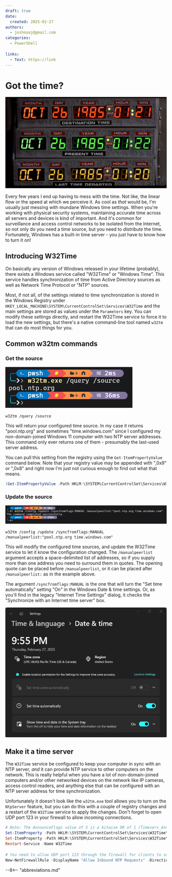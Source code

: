 ```yaml
---
draft: true
date:
  created: 2025-02-27
authors:
  - joshooaj@gmail.com
categories:
  - PowerShell

links:
  - Text: https://link
---
```


# Got the time?

![Photo of the time circuit from Back to the Future](bttf.png)

Every few years I end up having to mess with the time. Not like, the linear flow or the speed at which we perceive
it. As cool as _that_ would be, I'm usually just messing with mundane Windows time settings. When you're working with
physical security systems, maintaining accurate time across all servers and devices is kind of important. And it's
common for surveillance and access control networks to be isolated from the Internet, so not only do you need a time
source, but you need to _distribute_ the time. Fortunately, Windows has a built-in time server - you just have to know
how to turn it on!

<!-- more -->

## Introducing W32Time

On basically any version of Windows released in your lifetime (probably), there exists a Windows service called
"W32Time" or "Windows Time". This service handles synchronization of time from Active Directory sources as well as
Network Time Protocol or "NTP" sources.

Most, if not all, of the settings related to time synchronization is stored in the Windows Registry under `HKEY_LOCAL_MACHINE\SYSTEM\CurrentControlSet\Services\W32Time`
and the main settings are stored as values under the `Parameters` key. You can modify these settings directly, and
restart the W32Time service to force it to load the new settings, but there's a native command-line tool named `w32tm`
that can do most things for you.

## Common w32tm commands

### Get the source

![Screenshot of w32tm command output](w32tm-query-source.png)

```plaintext title="Query the current source"
w32tm /query /source
```

This will return your configured time source. In my case it returns "pool.ntp.org" and sometimes "time.windows.com" since
I configured my non-domain-joined Windows 11 computer with two NTP server addresses. This command only ever returns one
of them - presumably the last-used server address.

You can pull this setting from the registry using the `Get-ItemPropertyValue` command below. Note that your registry
value may be appended with ",0x9" or ",0x8" and right now I'm just not curious enough to find out what that means.

```powershell title="Retrieve the current source(s) from the registry"
(Get-ItemPropertyValue -Path HKLM:\SYSTEM\CurrentControlSet\Services\W32Time\Parameters -Name NtpServer) -split ' '
```

### Update the source

![Screenshot of w32tm command output](w32tm-update-source.png)

```plaintext title="Set the time source(s) and enable automatic updates"
w32tm /config /update /syncfromflags:MANUAL /manualpeerlist:"pool.ntp.org time.windows.com"
```

This will modify the configured time sources, and update the W32Time service to let it know the configuration changed.
The `/manualpeerlist` argument accepts a space-delimited list of addresses, so if you supply more than one address you
need to surround them in quotes. The opening quote can be placed before `/manualpeerlist`, or it can be placed after
`/manualpeerlist:` as in the example above.

The argument `/syncfromflags:MANUAL` is the one that will turn the "Set time automatically" setting "On" in the Windows
Date & time settings. Or, as you'll find in the legacy "Internet Time Settings" dialog, it checks the "Synchronize with
an Internet time server" box.

![Screenshot of the Windows Time settins](time-settings.png)

## Make it a time server

The `W32Time` service be configured to keep your computer in sync with an NTP server, _and_ it can provide NTP service to
other computers on the network. This is really helpful when you have a lot of non-domain-joined computers and/or other
networked devices on the network like IP cameras, access control readers, and anything else that can be configured with
an NTP server address for time synchronization.

Unfortunately it doesn't look like the `w32tm.exe` tool allows you to turn on the `NtpServer` feature, but you can do
this with a couple of registry changes and a restart of the `W32Time` service to apply the changes. Don't forget to open
UDP port 123 in your firewall to allow incoming connections.

```powershell title="Enable NtpServer feature" linenums="1"
# Note: The AnnounceFlags value of 5 is a bitwise OR of 1 (Timeserv_Announce_Yes) and 5 (Reliable_Timeserv_Announce_Yes)
Set-ItemProperty -Path HKLM:\SYSTEM\CurrentControlSet\Services\W32Time\TimeProviders\NtpServer -Name Enabled -Value 1
Set-ItemProperty -Path HKLM:\SYSTEM\CurrentControlSet\Services\W32Time\Config -Name AnnounceFlags -Value 5
Restart-Service -Name W32Time

# You need to allow UDP port 123 through the firewall for clients to successfully update time from this machine
New-NetFirewallRule -DisplayName "Allow Inbound NTP Requests" -Direction Inbound -LocalPort 123 -Protocol UDP -Action Allow
```

--8<-- "abbreviations.md"
